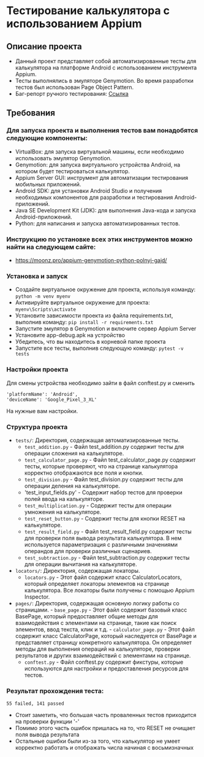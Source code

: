 # Тестирование калькулятора с использованием Appium
## Описание проекта

- Данный проект представляет собой автоматизированные тесты для калькулятора на платформе Android с использованием инструмента Appium.
- Тесты выполнялись в эмуляторе Genymotion. Во время разработки тестов был использован Page Object Pattern.
- Баг-репорт ручного тестирования: [Ссылка](https://docs.google.com/spreadsheets/d/15OHJ3IiAB1wL-OE3U9GDCUK2B1oIkd_vVUs99dGPLaY/edit?usp=sharing)

## Требования

### Для запуска проекта и выполнения тестов вам понадобятся следующие компоненты:

- VirtualBox: для запуска виртуальной машины, если необходимо использовать эмулятор Genymotion.
- Genymotion: для запуска виртуального устройства Android, на котором будет тестироваться калькулятор.
- Appium Server GUI: инструмент для автоматизации тестирования мобильных приложений.
- Android SDK: для установки Android Studio и получения необходимых компонентов для разработки и тестирования Android-приложений.
- Java SE Development Kit (JDK): для выполнения Java-кода и запуска Android-приложений.
- Python: для написания и запуска автоматизированных тестов.

### Инструкцию по установке всех этих инструментов можно найти на следующем сайте:
- https://moonz.pro/appium-genymotion-python-polnyj-gajd/
    
### Установка и запуск

- Создайте виртуальное окружение для проекта, используя команду: 
    `python -m venv myenv`
- Активируйте виртуальное окружение для проекта:
    `myenv\Scripts\activate`
- Установите зависимости проекта из файла requirements.txt, выполнив команду:
    `pip install -r requirements.txt`
- Запустите эмулятор в Genymotion и включите сервер Appium Server
- Установите app-debug.apk на устройство
- Убедитесь, что вы находитесь в корневой папке проекта
- Запустите все тесты, выполнив следующую команду:
    `pytest -v tests`
    
### Настройки проекта
Для смены устройства необходимо зайти в файл conftest.py и сменить
   ```
   'platformName': 'Android',
   'deviceName': 'Google_Pixel_3_XL'
```
На нужные вам настройки.

### Структура проекта
- `tests/`: Директория, содержащая автоматизированные тесты.
    - `test_addition.py` - Файл test_addition.py содержит тесты для операции сложения на калькуляторе.
    - `test_calculator_page.py` - Файл test_calculator_page.py содержит тесты, которые проверяют, что на странице калькулятора корректно отображаются все поля и кнопки.
    - `test_division.py` - Файл test_division.py содержит тесты для операции деления на калькуляторе.
    - 'test_input_fields.py' - Содержит набор тестов для проверки полей ввода на калькуляторе.
    - `test_multiplication.py` - Содержит тесты для операции умножения на калькуляторе.
    - `test_reset_button.py` - Содержит тесты для кнопки RESET на калькуляторе.
    - `test_result_field.py` - Файл test_result_field.py содержит тесты для проверки поля вывода результата калькулятора. В нем используется параметризация с различными значениями операндов для проверки различных сценариев.
    - `test_subtraction.py` - Файл test_subtraction.py содержит тесты для операции вычитания на калькуляторе.
- `locators/`: Директория, содержащая локаторы.
    - `locators.py` - Этот файл содержит класс CalculatorLocators, который определяет локаторы элементов на странице калькулятора. Все локаторы были получены с помощью Appium Inspector.
- `pages/`: Директория, содержащая основную логику работы со страницами.
      - `base_page.py` - Этот файл содержит базовый класс BasePage, который предоставляет общие методы для взаимодействия с элементами на странице, такие как поиск элементов, ввод текста, клик и т.д.
      - `calculator_page.py` - Этот файл содержит класс CalculatorPage, который наследуется от BasePage и представляет страницу конкретного калькулятора. Он определяет методы для выполнения операций на калькуляторе, проверки результатов и других взаимодействий с элементами на странице.
  - `conftest.py` - Файл conftest.py содержит фикстуры, которые используются для настройки и предоставления ресурсов для тестов.

### Результат прохождения теста:
`55 failed, 141 passed`
- Стоит заметить, что большая часть проваленных тестов приходится на проверки функции '-'
- Помимо этого часть ошибок пришлась на то, что RESET не очищает поля вывода результата
- Остальные ошибки были из-за того, что калькулятор не умеет корректно работать и отображать числа начиная с восьмизначных
